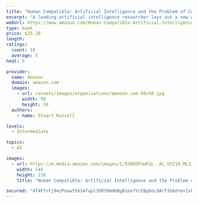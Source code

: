 ```yaml
---
title: "Human Compatible: Artificial Intelligence and the Problem of Control"
excerpt: "A leading artificial intelligence researcher lays out a new approach to AI that will enable us to coexist successfully with increasingly intelligent machines"
webUrl: https://www.amazon.com/Human-Compatible-Artificial-Intelligence-Problem/dp/0525558616/
type: book
price: $25.20
length: 
ratings:
  count: 18
  average: 5
heat: 5

provider:
  name: Amazon
  domain: amazon.com
  images:
    - url: /assets/images/organizations/amazon.com-50x50.jpg
      width: 50
      height: 50
  authors:
    - name: Stuart Russell

levels:
  - Intermediate

topics:
  - AI

images:
  - url: https://m.media-amazon.com/images/I/81WSOFawK1L._AC_UY218_ML3_.jpg
    width: 144
    height: 218
    title: "Human Compatible: Artificial Intelligence and the Problem of Control"

secured: "4f4FfnTj94zPoewY5634fupl3XRY8mHKBgB1oxfYcCBpDoL9ArT1h6d+m+ZvkmICNU7AHGBQIFVhtnECbwET9hQqZ5JHC8jZB/gwY0AAelmC/OphhmecbwNGNbvDVPX4EXOnAmcfyJB0I85i+b5exOyNPDCykur+plMqXnUv814vq0v1WWjOu3Ry0Sbk8uITNr96IFqBGg8s+FxkA8VJaFVLNyngGu+biSHbpn/qmTlPu5cScMZxkM2rZ/ZpkhgqUWHMxADzNGjEQ29p/Chjng==;6OiJhnEw9S5XoludCnr3qQ=="
---
```


